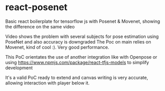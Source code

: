 # react-posenet


Basic react boilerplate for tensorflow js with Posenet & Movenet, showing the difference on the same video

Video shows the problem with several subjects for pose estimation using PoseNet and also accuracy is downgraded
The Poc on main relies on Movenet, kind of cool :). Very good performance.

This PoC orientates the use of another integration like with Openpose or using 
https://www.npmjs.com/package/react-tfjs-models to simplify development

It's a valid PoC ready to extend and canvas writing is very accurate, allowing interaction with player below it. 

